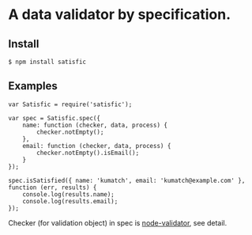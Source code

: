 A data validator by specification.
======

Install
--------

    $ npm install satisfic



Examples
--------

    var Satisfic = require('satisfic');
    
    var spec = Satisfic.spec({
        name: function (checker, data, process) {
            checker.notEmpty();
        },
        email: function (checker, data, process) {
            checker.notEmpty().isEmail();
        }
    });
    
    spec.isSatisfied({ name: 'kumatch', email: 'kumatch@example.com' }, function (err, results) {
        console.log(results.name);
        console.log(results.email);
    });


Checker (for validation object) in spec is [node-validator](https://github.com/chriso/node-validator), see detail.